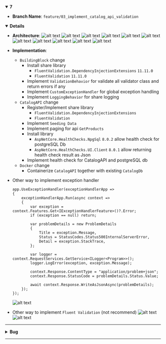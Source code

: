 <details open>
<summary id="7"><strong>7</strong></summary>

- **Branch Name**: `feature/03_implement_catalog_api_validation`

<details open>
<summary><strong>Details</strong></summary>

- **Architecture**:
![alt text](img/share/1734321999000-e6a3e4a3-3edf-46fe-9d11-d6cd0e5feb28_16.jpg)
![alt text](img/share/1734321999000-e6a3e4a3-3edf-46fe-9d11-d6cd0e5feb28_163.jpg) 
![alt text](img/share/1734321999000-e6a3e4a3-3edf-46fe-9d11-d6cd0e5feb28_166.jpg) 
![alt text](img/share/1734321999000-e6a3e4a3-3edf-46fe-9d11-d6cd0e5feb28_172.jpg) 
![alt text](img/share/1734321999000-e6a3e4a3-3edf-46fe-9d11-d6cd0e5feb28_175.jpg) 
![alt text](img/7/1734321999000-e6a3e4a3-3edf-46fe-9d11-d6cd0e5feb28_178.jpg) 
![alt text](img/7/1734321999000-e6a3e4a3-3edf-46fe-9d11-d6cd0e5feb28_180.jpg) 
![alt text](img/7/1734321999000-e6a3e4a3-3edf-46fe-9d11-d6cd0e5feb28_181.jpg) 
![alt text](img/7/1734321999000-e6a3e4a3-3edf-46fe-9d11-d6cd0e5feb28_182.jpg) 
![alt text](img/7/1734321999000-e6a3e4a3-3edf-46fe-9d11-d6cd0e5feb28_184.jpg)
![alt text](img/7/1734321999000-e6a3e4a3-3edf-46fe-9d11-d6cd0e5feb28_185.jpg) 

- **Implementation**:
    - `BuildingBlock` change
        - Install share library
            - `FluentValidation.DependencyInjectionExtensions` `11.11.0`
            - `FluentValidation` `11.11.0`
        - Implement `ValidationBehavior` for validate all validator class and return errors if any
        - Implement `CustomExceptionHandler` for global exception handling
        - Implement `LoggingBehavior` for share logging 
    - `CatalogAPI` change
        - Register/Implement share library
            - `FluentValidation.DependencyInjectionExtensions`
            - `FluentValidation`
        - Implement `Seeding Data`
        - Implement paging for api `GetProducts`
        - Install library
            - `AspNetCore.HealthChecks.NpgSql` `8.0.2` allow health check for postgreSQL Db
            - `AspNetCore.HealthChecks.UI.Client` `8.0.1` allow returning health check result as Json
        - Implement health check for CatalogAPI and postgreSQL db
    - `Docker` change
        - Containerize `CatalogAPI` together with existing `CatalogDb`

- Other way to implement exception handler
    ``` CSharp
    app.UseExceptionHandler(exceptionHandlerApp =>
    {
        exceptionHandlerApp.Run(async context =>
        {
            var exception = context.Features.Get<IExceptionHandlerFeature>()?.Error;
            if (exception == null) return;

            var problemDetails = new ProblemDetails
            {
                Title = exception.Message,
                Status = StatusCodes.Status500InternalServerError,
                Detail = exception.StackTrace,
            };

            var logger = context.RequestServices.GetService<ILogger<Program>>();
            logger.LogError(exception, exception.Message);

            context.Response.ContentType = "application/problem+json";
            context.Response.StatusCode = problemDetails.Status.Value;

            await context.Response.WriteAsJsonAsync(problemDetails);
        });
    });
    ```
    ![alt text](img/7/image-1.png)

- Other way to implement `Fluent Validation` (not recommend)
    ![alt text](img/7/image-1.png)
    ![alt text](img/7/image-2.png)


---
</details>
   
<details>
<summary><strong>Bug</strong></summary>

**Bug 1**: `LoggingBehavior` does not serialize object so when read the log some data is missing

![alt text](img/7/image-2.png)

**Bug 2**: `System.InvalidOperationException: Unable to configure HTTPS endpoint. No server certificate was specified, and the default developer certificate could not be found or is out of date.` when run .net project with docker
- Solution: i can't config for `https` but this can fix for `http`. This bug is cause by breaking change of `.Net 8`

[StackOverFlow Solution](https://stackoverflow.com/questions/59743735/docker-image-unable-to-configure-https-endpoint-no-server-certificate-was-spec)

add `- ASPNETCORE_URLS=http://+:8080` to your `docker-compose.override.yml` file and remove port config for `https` like `- ASPNETCORE_HTTPS_PORTS=8081` and `- "6060:8081"`

``` docker
  catalog.api:
    environment:
      - ASPNETCORE_ENVIRONMENT=Development
      - ASPNETCORE_URLS=http://+:8080
      - ConnectionStrings__Database=Server=catalogdb;Port=5432;Database=CatalogDb;User Id=postgres;Password=postgres;Include Error Detail=true
    depends_on:
      - catalogdb
    ports:
      - "6000:8080"
    volumes:
      - ${APPDATA}/Microsoft/UserSecrets:/home/app/.microsoft/usersecrets:ro
      - ${APPDATA}/ASP.NET/Https:/home/app/.aspnet/https:ro
```
![alt text](img/7/image-3.png)

- Solution 2: 
    - Delete config for https (line 50)
    - In `Ports` section only map http port
    - ![alt text](img/7/image-6.png)


</details>

</details>

--- 